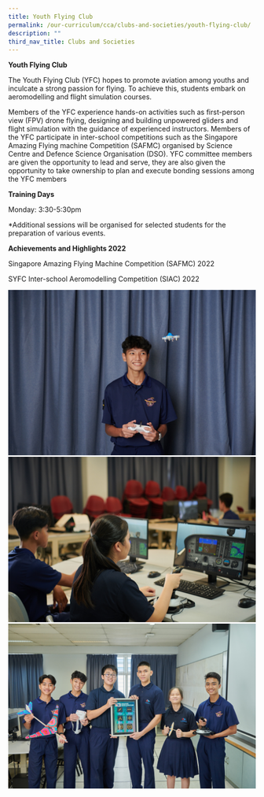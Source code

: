 ```yaml
---
title: Youth Flying Club
permalink: /our-curriculum/cca/clubs-and-societies/youth-flying-club/
description: ""
third_nav_title: Clubs and Societies
---
```

**Youth Flying Club**

The Youth Flying Club (YFC) hopes to promote aviation among youths and inculcate a strong passion for flying. To achieve this, students embark on aeromodelling and flight simulation courses.

Members of the YFC experience hands-on activities such as first-person view (FPV) drone flying, designing and building unpowered gliders and flight simulation with the guidance of experienced instructors. Members of the YFC participate in inter-school competitions such as the Singapore Amazing Flying machine Competition (SAFMC) organised by Science Centre and Defence Science Organisation (DSO). YFC committee members are given the opportunity to lead and serve, they are also given the opportunity to take ownership to plan and execute bonding sessions among the YFC members

**Training Days**

Monday: 3:30-5:30pm

*Additional sessions will be organised for selected students for the preparation of various events.

**Achievements and Highlights 2022**

Singapore Amazing Flying Machine Competition (SAFMC) 2022

SYFC Inter-school Aeromodelling Competition (SIAC) 2022

![](/images/CCAs/Youth%20Flying%20Club/WGS_264.jpg)
![](/images/CCAs/Youth%20Flying%20Club/WGS_265%20(2).jpg)
![](/images/CCAs/Youth%20Flying%20Club/WGS_268%20(2).jpg)